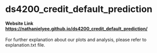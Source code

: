 # ds4200_credit_default_prediction
#### Website Link https://nathanielyee.github.io/ds4200_credit_default_prediction/

For further explanation about our plots and analysis, please refer to explanation.txt file. 